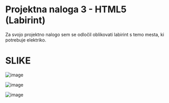<h1>Projektna naloga 3 - HTML5 (Labirint)</h1>

Za svojo projektno nalogo sem se odločil oblikovati labirint s temo mesta, ki potrebuje elektriko.

<h1>SLIKE</h1>

![image](https://github.com/user-attachments/assets/1108c9d4-2bc8-441e-b6eb-90a0925082ad)

![image](https://github.com/user-attachments/assets/b04a95d5-c3eb-4c97-b8c5-600a598e6b35)

![image](https://github.com/user-attachments/assets/3d0d3817-fb3c-4d81-93c1-25554ec65b56)





